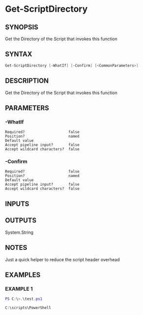 ﻿# Get-ScriptDirectory
## SYNOPSIS
Get the Directory of the Script that invokes this function

## SYNTAX
```powershell
Get-ScriptDirectory [-WhatIf] [-Confirm] [<CommonParameters>]
```

## DESCRIPTION
Get the Directory of the Script that invokes this function

## PARAMETERS
### -WhatIf <SwitchParameter>

```
Required?                    false
Position?                    named
Default value
Accept pipeline input?       false
Accept wildcard characters?  false
```
 
### -Confirm <SwitchParameter>

```
Required?                    false
Position?                    named
Default value
Accept pipeline input?       false
Accept wildcard characters?  false
```

## INPUTS


## OUTPUTS
System.String

## NOTES
Just a quick helper to reduce the script header overhead

## EXAMPLES
### EXAMPLE 1
```powershell
PS C:\>.\test.ps1

C:\scripts\PowerShell
```



